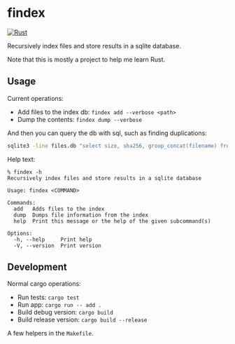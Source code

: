 # findex

[![Rust](https://github.com/pgr0ss/findex/actions/workflows/rust.yml/badge.svg)](https://github.com/pgr0ss/findex/actions/workflows/rust.yml)

Recursively index files and store results in a sqlite database.

Note that this is mostly a project to help me learn Rust.

## Usage

Current operations:
- Add files to the index db: `findex add --verbose <path>`
- Dump the contents: `findex dump --verbose`

And then you can query the db with sql, such as finding duplications:

```bash
sqlite3 -line files.db "select size, sha256, group_concat(filename) from files group by size, sha256 having count(*) > 1 order by size"
```

Help text:

```
% findex -h
Recursively index files and store results in a sqlite database

Usage: findex <COMMAND>

Commands:
  add   Adds files to the index
  dump  Dumps file information from the index
  help  Print this message or the help of the given subcommand(s)

Options:
  -h, --help     Print help
  -V, --version  Print version
```

## Development

Normal cargo operations:
- Run tests: `cargo test`
- Run app: `cargo run -- add .`
- Build debug version: `cargo build`
- Build release version: `cargo build --release`

A few helpers in the `Makefile`.
